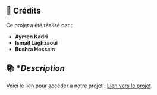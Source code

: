 ## 👥 **Crédits**

Ce projet a été réalisé par :

- **Aymen Kadri**
- **Ismail Laghzaoui**
- **Bushra Hossain**

## 📚 \*_Description_

Voici le lien pour accéder à notre projet : [Lien vers le projet](https://nbviewer.org/github/aymenn8/projet-dataviz/blob/main/analyse-PCA.ipynb)
